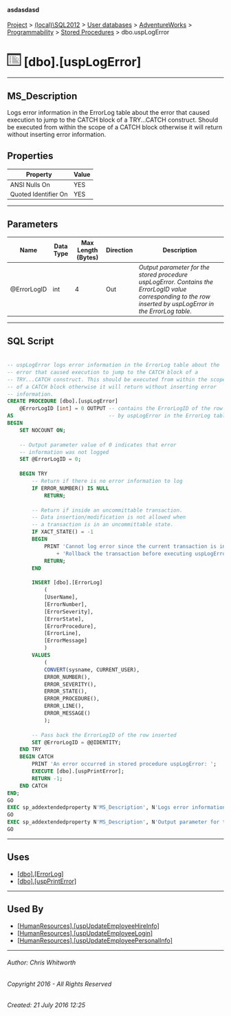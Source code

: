#### asdasdasd

[Project](../../../../../index.md) > [(local)\\SQL2012](../../../../index.md) > [User databases](../../../index.md) > [AdventureWorks](../../index.md) > [Programmability](../index.md) > [Stored Procedures](Stored_Procedures.md) > dbo.uspLogError

# ![Stored Procedures](../../../../../Images/StoredProcedure32.png) [dbo].[uspLogError]

---

## <a name="#description"></a>MS_Description

Logs error information in the ErrorLog table about the error that caused execution to jump to the CATCH block of a TRY...CATCH construct. Should be executed from within the scope of a CATCH block otherwise it will return without inserting error information.

## <a name="#properties"></a>Properties

| Property | Value |
|---|---|
| ANSI Nulls On | YES |
| Quoted Identifier On | YES |


---

## <a name="#parameters"></a>Parameters

| Name | Data Type | Max Length (Bytes) | Direction | Description |
|---|---|---|---|---|
| @ErrorLogID | int | 4 | Out | _Output parameter for the stored procedure uspLogError. Contains the ErrorLogID value corresponding to the row inserted by uspLogError in the ErrorLog table._ |


---

## <a name="#sqlscript"></a>SQL Script

```sql

-- uspLogError logs error information in the ErrorLog table about the 
-- error that caused execution to jump to the CATCH block of a 
-- TRY...CATCH construct. This should be executed from within the scope 
-- of a CATCH block otherwise it will return without inserting error 
-- information. 
CREATE PROCEDURE [dbo].[uspLogError] 
    @ErrorLogID [int] = 0 OUTPUT -- contains the ErrorLogID of the row inserted
AS                               -- by uspLogError in the ErrorLog table
BEGIN
    SET NOCOUNT ON;

    -- Output parameter value of 0 indicates that error 
    -- information was not logged
    SET @ErrorLogID = 0;

    BEGIN TRY
        -- Return if there is no error information to log
        IF ERROR_NUMBER() IS NULL
            RETURN;

        -- Return if inside an uncommittable transaction.
        -- Data insertion/modification is not allowed when 
        -- a transaction is in an uncommittable state.
        IF XACT_STATE() = -1
        BEGIN
            PRINT 'Cannot log error since the current transaction is in an uncommittable state. ' 
                + 'Rollback the transaction before executing uspLogError in order to successfully log error information.';
            RETURN;
        END

        INSERT [dbo].[ErrorLog] 
            (
            [UserName], 
            [ErrorNumber], 
            [ErrorSeverity], 
            [ErrorState], 
            [ErrorProcedure], 
            [ErrorLine], 
            [ErrorMessage]
            ) 
        VALUES 
            (
            CONVERT(sysname, CURRENT_USER), 
            ERROR_NUMBER(),
            ERROR_SEVERITY(),
            ERROR_STATE(),
            ERROR_PROCEDURE(),
            ERROR_LINE(),
            ERROR_MESSAGE()
            );

        -- Pass back the ErrorLogID of the row inserted
        SET @ErrorLogID = @@IDENTITY;
    END TRY
    BEGIN CATCH
        PRINT 'An error occurred in stored procedure uspLogError: ';
        EXECUTE [dbo].[uspPrintError];
        RETURN -1;
    END CATCH
END;
GO
EXEC sp_addextendedproperty N'MS_Description', N'Logs error information in the ErrorLog table about the error that caused execution to jump to the CATCH block of a TRY...CATCH construct. Should be executed from within the scope of a CATCH block otherwise it will return without inserting error information.', 'SCHEMA', N'dbo', 'PROCEDURE', N'uspLogError', NULL, NULL
GO
EXEC sp_addextendedproperty N'MS_Description', N'Output parameter for the stored procedure uspLogError. Contains the ErrorLogID value corresponding to the row inserted by uspLogError in the ErrorLog table.', 'SCHEMA', N'dbo', 'PROCEDURE', N'uspLogError', 'PARAMETER', N'@ErrorLogID'
GO

```


---

## <a name="#uses"></a>Uses

* [[dbo].[ErrorLog]](../../Tables/ErrorLog.md)
* [[dbo].[uspPrintError]](uspPrintError.md)


---

## <a name="#usedby"></a>Used By

* [[HumanResources].[uspUpdateEmployeeHireInfo]](uspUpdateEmployeeHireInfo.md)
* [[HumanResources].[uspUpdateEmployeeLogin]](uspUpdateEmployeeLogin.md)
* [[HumanResources].[uspUpdateEmployeePersonalInfo]](uspUpdateEmployeePersonalInfo.md)


---

###### Author:  Chris Whitworth

###### Copyright 2016 - All Rights Reserved

###### Created: 21 July 2016 12:25

